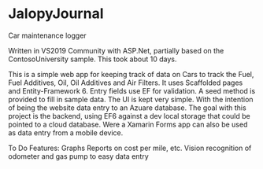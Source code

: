 # JalopyJournal
Car maintenance logger

Written in VS2019 Community with ASP.Net, partially based on the ContosoUniversity sample.  This took about 10 days.  

This is a simple web app for keeping track of data on Cars to track the Fuel, Fuel Additives, Oil, Oil Additives and Air Filters. It uses Scaffolded pages and Entity-Framework 6.  Entry fields use EF for validation.  A seed method is provided to fill in sample data.  The UI is kept very simple.  With the intention of being the website data entry to an Azuare database.  The goal with this project is the backend, using EF6 against a dev local storage that could be pointed to a cloud database.  Were a Xamarin Forms app can also be used as data entry from a mobile device.  

To Do Features:
Graphs
Reports on cost per mile, etc.
Vision recognition of odometer and gas pump to easy data entry
